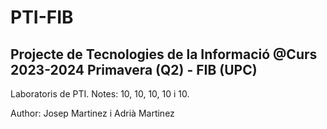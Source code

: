 # PTI-FIB
Projecte de Tecnologies de la Informació @Curs 2023-2024 Primavera (Q2) - FIB (UPC) 
--------------------------------------------------------------------------
Laboratoris de PTI. 
Notes: 10, 10, 10, 10 i 10.

Author: Josep Martinez i Adrià Martinez

